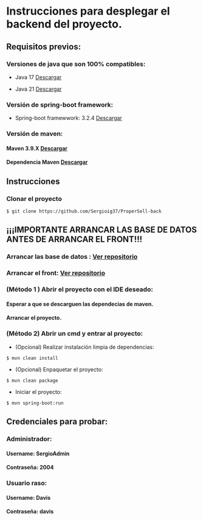 # Instrucciones para desplegar el backend del proyecto.

## Requisitos previos:
### Versiones de java que son 100% compatibles:

- Java 17  [Descargar](https://www.oracle.com/java/technologies/javase/jdk17-archive-downloads.html)

- Java 21 [Descargar](https://www.oracle.com/java/technologies/javase/jdk21-archive-downloads.html)

### Versión de spring-boot framework:

-  Spring-boot framewwork: 3.2.4 [Descargar](https://mvnrepository.com/artifact/org.springframework.boot/spring-boot/3.2.4)

### Versión de maven:

#### Maven 3.9.X [Descargar](https://maven.apache.org/download.cgi)
#### Dependencia Maven [Descargar](https://mvnrepository.com/artifact/org.apache.maven/apache-maven/3.9.6)

## Instrucciones
### Clonar el proyecto
```
$ git clone https://github.com/Sergioig37/ProperSell-back
```
## ¡¡¡IMPORTANTE ARRANCAR LAS BASE DE DATOS ANTES DE ARRANCAR EL FRONT!!!
### Arrancar las base de datos : [Ver repositorio](https://github.com/Sergioig37/Docker)
### Arrancar el front: [Ver repositorio](https://github.com/Sergioig37/ProperSell-front)

### (Método 1 ) Abrir el proyecto con el IDE deseado:
#### Esperar a que se descarguen las dependecias de maven.
#### Arrancar el proyecto.

### (Método 2) Abrir un cmd y entrar al proyecto:

- (Opcional) Realizar instalación limpia de dependencias:
```
$ mvn clean install
```
- (Opcional) Enpaquetar el proyecto:
```
$ mvn clean package
```
- Iniciar el proyecto:

```
$ mvn spring-boot:run
```
## Credenciales para probar:
### Administrador:
#### Username: SergioAdmin
#### Contraseña: 2004

### Usuario raso:
#### Username: Davis
#### Contraseña: davis
    

